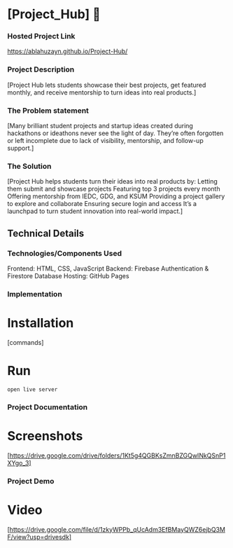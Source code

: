 ﻿# [Project_Hub] 🎯


### Hosted Project Link
https://ablahuzayn.github.io/Project-Hub/

### Project Description
[Project Hub lets students showcase their best projects, get featured monthly, and receive mentorship to turn ideas into real products.]

### The Problem statement
[Many brilliant student projects and startup ideas created during hackathons or ideathons never see the light of day. They’re often forgotten or left incomplete due to lack of visibility, mentorship, and follow-up support.]

### The Solution
[Project Hub helps students turn their ideas into real products by:
Letting them submit and showcase projects
Featuring top 3 projects every month
Offering mentorship from IEDC, GDG, and KSUM
Providing a project gallery to explore and collaborate
Ensuring secure login and access
It’s a launchpad to turn student innovation into real-world impact.]

## Technical Details
### Technologies/Components Used
Frontend: HTML, CSS, JavaScript
Backend: Firebase Authentication & Firestore Database
Hosting: GitHub Pages


### Implementation

# Installation
[commands]

# Run
```
open live server
```

### Project Documentation
# Screenshots
[https://drive.google.com/drive/folders/1Kt5g4QGBKsZmnBZGQwINkQSnP1XYgo_3]

### Project Demo
# Video
[https://drive.google.com/file/d/1zkyWPPb_qUcAdm3EfBMayQWZ6ejbQ3MF/view?usp=drivesdk]
